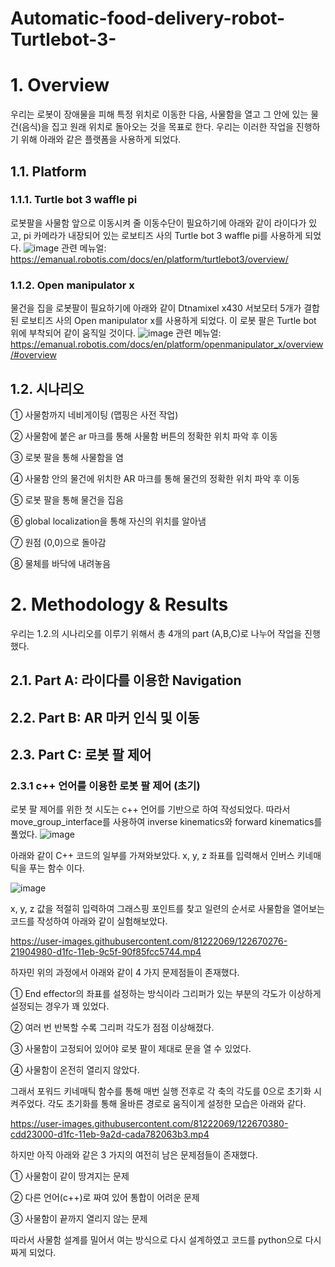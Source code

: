 # Automatic-food-delivery-robot-Turtlebot-3-

# 1. Overview

우리는 로봇이 장애물을 피해 특정 위치로 이동한 다음, 사물함을 열고 그 안에 있는 물건(음식)을 집고 원래 위치로 돌아오는 것을 목표로 한다.
우리는 이러한 작업을 진행하기 위해 아래와 같은 플랫폼을 사용하게 되었다.

## 1.1. Platform

### 1.1.1. Turtle bot 3 waffle pi

로봇팔을 사물함 앞으로 이동시켜 줄 이동수단이 필요하기에 아래와 같이 라이다가 있고, pi 카메라가 내장되어 있는 로보티즈 사의 Turtle bot 3 waffle pi를 사용하게 되었다.
![image](https://user-images.githubusercontent.com/81222069/122668657-15a08980-d1f4-11eb-83a3-2916409de6e6.png)
관련 메뉴얼: https://emanual.robotis.com/docs/en/platform/turtlebot3/overview/

### 1.1.2. Open manipulator x

물건을 집을 로봇팔이 필요하기에 아래와 같이 Dtnamixel x430 서보모터 5개가 결합된 로보티즈 사의 Open manipulator x를 사용하게 되었다. 이 로봇 팔은 Turtle bot 위에 부착되어 같이 움직일 것이다.
![image](https://user-images.githubusercontent.com/81222069/122668829-fe15d080-d1f4-11eb-8f96-39a02a23b992.png)
관련 메뉴얼: https://emanual.robotis.com/docs/en/platform/openmanipulator_x/overview/#overview

## 1.2. 시나리오

①  사물함까지 네비게이팅 (맵핑은 사전 작업)

②  사물함에 붙은 ar 마크를 통해 사물함 버튼의 정확한 위치 파악 후 이동

③  로봇 팔을 통해 사물함을 염

④  사물함 안의 물건에 위치한 AR 마크를 통해 물건의 정확한 위치 파악 후 이동

⑤  로봇 팔을 통해 물건을 집음

⑥  global localization을 통해 자신의 위치를 알아냄

⑦  원점 (0,0)으로 돌아감

⑧  물체를 바닥에 내려놓음

# 2. Methodology & Results

우리는 1.2.의 시나리오를 이루기 위해서 총 4개의 part (A,B,C)로 나누어 작업을 진행했다.

## 2.1. Part A: 라이다를 이용한 Navigation

## 2.2. Part B: AR 마커 인식 및 이동

## 2.3. Part C: 로봇 팔 제어

### 2.3.1 c++ 언어를 이용한 로봇 팔 제어 (초기)

로봇 팔 제어를 위한 첫 시도는 c++ 언어를 기반으로 하여 작성되었다. 따라서 move_group_interface를 사용하여 inverse kinematics와 forward kinematics를 풀었다.
![image](https://user-images.githubusercontent.com/81222069/122669941-6fa44d80-d1fa-11eb-9841-aa25e5143fbd.png)

아래와 같이 C++ 코드의 일부를 가져와보았다. x, y, z 좌표를 입력해서 인버스 키네매틱을 푸는 함수 이다.

![image](https://user-images.githubusercontent.com/81222069/122670062-fd803880-d1fa-11eb-818d-00c43f2ff529.png)

 x, y, z 값을 적절히 입력하여 그래스핑 포인트를 찾고 일련의 순서로 사물함을 열어보는 코드를 작성하여 아래와 같이 실험해보았다.
 
 https://user-images.githubusercontent.com/81222069/122670276-21904980-d1fc-11eb-9c5f-90f85fcc5744.mp4

하자민 위의 과정에서 아래와 같이 4 가지 문제점들이 존재했다.

① End effector의 좌표를 설정하는 방식이라 그리퍼가 있는 부분의 각도가 이상하게 설정되는 경우가 꽤 있었다.

② 여러 번 반복할 수록 그리퍼 각도가 점점 이상해졌다. 

③ 사물함이 고정되어 있어야 로봇 팔이 제대로 문을 열 수 있었다.

④ 사물함이 온전히 열리지 않았다.

그래서 포워드 키네매틱 함수를 통해 매번 실행 전후로 각 축의 각도를 0으로 초기화 시켜주었다. 각도 초기화를 통해 올바른 경로로 움직이게 설정한 모습은 아래와 같다.

https://user-images.githubusercontent.com/81222069/122670380-cdd23000-d1fc-11eb-9a2d-cada782063b3.mp4

하지만 아직 아래와 같은 3 가지의 여전히 남은 문제점들이 존재했다.

① 사물함이 같이 땅겨지는 문제

② 다른 언어(c++)로 짜여 있어 통합이 어려운 문제

③ 사물함이 끝까지 열리지 않는 문제

따라서 사물함 설계를 밀어서 여는 방식으로 다시 설계하였고 코드를 python으로 다시 짜게 되었다.
